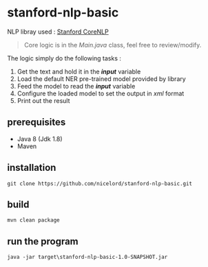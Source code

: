 #  stanford-nlp-basic

NLP libray used : [Stanford CoreNLP](https://stanfordnlp.github.io/CoreNLP) 

> Core logic is in the *Main.java* class, feel free to review/modify.

The logic simply do the following tasks :

 1. Get the text and hold it in the ***input*** variable
 2. Load the default NER pre-trained model provided by library
 3. Feed the model to read the ***input*** variable
 4. Configure the loaded model to set the output in *xml* format
 5. Print out the result

## prerequisites

- Java 8 (Jdk 1.8) 
- Maven

## installation

    git clone https://github.com/nicelord/stanford-nlp-basic.git

## build

    mvn clean package

## run the program

    java -jar target\stanford-nlp-basic-1.0-SNAPSHOT.jar

